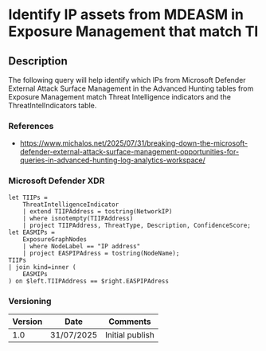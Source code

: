 # Identify IP assets from MDEASM in Exposure Management that match TI

## Description

The following query will help identify which IPs from Microsoft Defender External Attack Surface Management in the Advanced Hunting tables from Exposure Management match Threat Intelligence indicators and the ThreatIntelIndicators table.

### References
- https://www.michalos.net/2025/07/31/breaking-down-the-microsoft-defender-external-attack-surface-management-opportunities-for-queries-in-advanced-hunting-log-analytics-workspace/

### Microsoft Defender XDR
```
let TIIPs = 
    ThreatIntelligenceIndicator
    | extend TIIPAddress = tostring(NetworkIP)
    | where isnotempty(TIIPAddress)
    | project TIIPAddress, ThreatType, Description, ConfidenceScore;
let EASMIPs = 
    ExposureGraphNodes
    | where NodeLabel == "IP address"
    | project EASPIPAdress = tostring(NodeName);
TIIPs
| join kind=inner (
    EASMIPs
) on $left.TIIPAddress == $right.EASPIPAdress
```

### Versioning
| Version       | Date          | Comments                               |
| ------------- |---------------| ---------------------------------------|
| 1.0           | 31/07/2025    | Initial publish                        |

